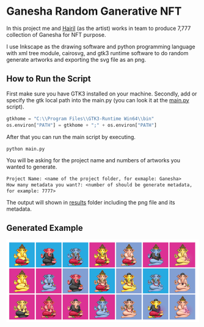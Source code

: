 # Ganesha Random Ganerative NFT

In this project me and [Hairil](https://www.upwork.com/o/profiles/users/~015df8753e642d5799/) (as the artist) works in team to produce 7,777 collection of Ganesha for NFT purpose.

I use Inkscape as the drawing software and python programming language with xml tree module, cairosvg, and gtk3 runtime software to do random generate artworks and exporting the svg file as an png.

## How to Run the Script
First make sure you have GTK3 installed on your machine. Secondly, add or specify the gtk local path into the main.py (you can look it at the [main.py](main.py) script).
```python
gtkhome = "C:\\Program Files\\GTK3-Runtime Win64\\bin"
os.environ["PATH"] = gtkhome + ";" + os.environ["PATH"]
```
After that you can run the main script by executing.
```
python main.py
```

You will be asking for the project name and numbers of artworks you wanted to generate.
```
Project Name: <name of the project folder, for exmaple: Ganesha>
How many metadata you want?: <number of should be generate metadata, for example: 7777>
```

The output will shown in [results](results/) folder including the png file and its metadata.

## Generated Example
<img src="./static/compilation.png">
